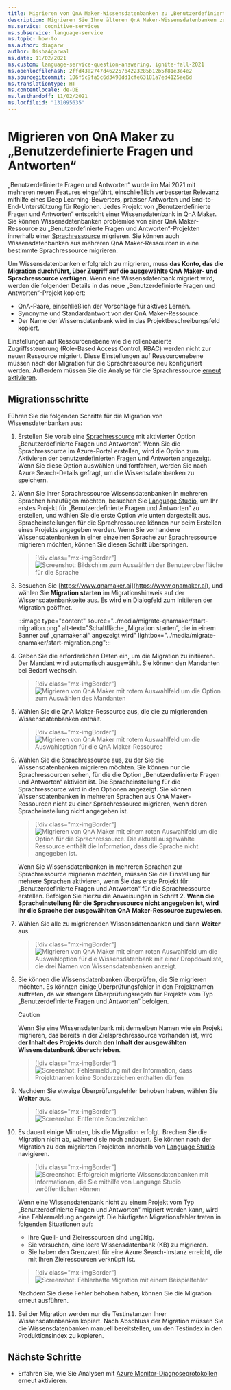 ```yaml
---
title: Migrieren von QnA Maker-Wissensdatenbanken zu „Benutzerdefinierte Fragen und Antworten“
description: Migrieren Sie Ihre älteren QnA Maker-Wissensdatenbanken zu „Benutzerdefinierte Fragen und Antworten“, um die neuesten Features zu nutzen.
ms.service: cognitive-services
ms.subservice: language-service
ms.topic: how-to
ms.author: diagarw
author: DishaAgarwal
ms.date: 11/02/2021
ms.custom: language-service-question-answering, ignite-fall-2021
ms.openlocfilehash: 2ffd43a2747d462257b4223285b12b5f81e3e4e2
ms.sourcegitcommit: 106f5c9fa5c6d3498dd1cfe63181a7ed4125ae6d
ms.translationtype: HT
ms.contentlocale: de-DE
ms.lasthandoff: 11/02/2021
ms.locfileid: "131095635"
---
```

# <a name="migrate-from-qna-maker-to-custom-question-answering"></a>Migrieren von QnA Maker zu „Benutzerdefinierte Fragen und Antworten“

„Benutzerdefinierte Fragen und Antworten“ wurde im Mai 2021 mit mehreren neuen Features eingeführt, einschließlich verbesserter Relevanz mithilfe eines Deep Learning-Bewerters, präziser Antworten und End-to-End-Unterstützung für Regionen. Jedes Projekt von „Benutzerdefinierte Fragen und Antworten“ entspricht einer Wissensdatenbank in QnA Maker. Sie können Wissensdatenbanken problemlos von einer QnA Maker-Ressource zu „Benutzerdefinierte Fragen und Antworten“-Projekten innerhalb einer [Sprachressource](https://aka.ms/create-language-resource) migrieren. Sie können auch Wissensdatenbanken aus mehreren QnA Maker-Ressourcen in eine bestimmte Sprachressource migrieren.

Um Wissensdatenbanken erfolgreich zu migrieren, muss **das Konto, das die Migration durchführt, über Zugriff auf die ausgewählte QnA Maker- und Sprachressource verfügen**. Wenn eine Wissensdatenbank migriert wird, werden die folgenden Details in das neue „Benutzerdefinierte Fragen und Antworten“-Projekt kopiert:

- QnA-Paare, einschließlich der Vorschläge für aktives Lernen.
- Synonyme und Standardantwort von der QnA Maker-Ressource.
- Der Name der Wissensdatenbank wird in das Projektbeschreibungsfeld kopiert.

Einstellungen auf Ressourcenebene wie die rollenbasierte Zugriffssteuerung (Role-Based Access Control, RBAC) werden nicht zur neuen Ressource migriert. Diese Einstellungen auf Ressourcenebene müssen nach der Migration für die Sprachressource neu konfiguriert werden. Außerdem müssen Sie die Analyse für die Sprachressource [erneut aktivieren](analytics.md).

## <a name="steps-to-migrate"></a>Migrationsschritte

Führen Sie die folgenden Schritte für die Migration von Wissensdatenbanken aus:

1. Erstellen Sie vorab eine [Sprachressource](https://aka.ms/create-language-resource) mit aktivierter Option „Benutzerdefinierte Fragen und Antworten“. Wenn Sie die Sprachressource im Azure-Portal erstellen, wird die Option zum Aktivieren der benutzerdefinierten Fragen und Antworten angezeigt. Wenn Sie diese Option auswählen und fortfahren, werden Sie nach Azure Search-Details gefragt, um die Wissensdatenbanken zu speichern.

2. Wenn Sie Ihrer Sprachressource Wissensdatenbanken in mehreren Sprachen hinzufügen möchten, besuchen Sie [Language Studio](https://lanuage.azure.com), um Ihr erstes Projekt für „Benutzerdefinierte Fragen und Antworten“ zu erstellen, und wählen Sie die erste Option wie unten dargestellt aus. Spracheinstellungen für die Sprachressource können nur beim Erstellen eines Projekts angegeben werden. Wenn Sie vorhandene Wissensdatenbanken in einer einzelnen Sprache zur Sprachressource migrieren möchten, können Sie diesen Schritt überspringen.

   > [!div class="mx-imgBorder"]
   > ![Screenshot: Bildschirm zum Auswählen der Benutzeroberfläche für die Sprache](../media/migrate-qnamaker/choose-language.png)

3. Besuchen Sie [https://www.qnamaker.ai](https://www.qnamaker.ai), und wählen Sie **Migration starten** im Migrationshinweis auf der Wissensdatenbankseite aus. Es wird ein Dialogfeld zum Initiieren der Migration geöffnet.

   :::image type="content" source="../media/migrate-qnamaker/start-migration.png" alt-text="Schaltfläche „Migration starten“, die in einem Banner auf „qnamaker.ai“ angezeigt wird" lightbox="../media/migrate-qnamaker/start-migration.png":::

4. Geben Sie die erforderlichen Daten ein, um die Migration zu initiieren. Der Mandant wird automatisch ausgewählt. Sie können den Mandanten bei Bedarf wechseln.

   > [!div class="mx-imgBorder"]
   > ![Migrieren von QnA Maker mit rotem Auswahlfeld um die Option zum Auswählen des Mandanten](../media/migrate-qnamaker/tenant-selection.png)

5. Wählen Sie die QnA Maker-Ressource aus, die die zu migrierenden Wissensdatenbanken enthält.

   > [!div class="mx-imgBorder"]
   > ![Migrieren von QnA Maker mit rotem Auswahlfeld um die Auswahloption für die QnA Maker-Ressource](../media/migrate-qnamaker/select-resource.png)

6. Wählen Sie die Sprachressource aus, zu der Sie die Wissensdatenbanken migrieren möchten. Sie können nur die Sprachressourcen sehen, für die die Option „Benutzerdefinierte Fragen und Antworten“ aktiviert ist. Die Spracheinstellung für die Sprachressource wird in den Optionen angezeigt. Sie können Wissensdatenbanken in mehreren Sprachen aus QnA Maker-Ressourcen nicht zu einer Sprachressource migrieren, wenn deren Spracheinstellung nicht angegeben ist.

   > [!div class="mx-imgBorder"]
   > ![Migrieren von QnA Maker mit einem roten Auswahlfeld um die Option für die Sprachressource. Die aktuell ausgewählte Ressource enthält die Information, dass die Sprache nicht angegeben ist.](../media/migrate-qnamaker/language-setting.png)

    Wenn Sie Wissensdatenbanken in mehreren Sprachen zur Sprachressource migrieren möchten, müssen Sie die Einstellung für mehrere Sprachen aktivieren, wenn Sie das erste Projekt für „Benutzerdefinierte Fragen und Antworten“ für die Sprachressource erstellen. Befolgen Sie hierzu die Anweisungen in Schritt 2. **Wenn die Spracheinstellung für die Sprachressource nicht angegeben ist, wird ihr die Sprache der ausgewählten QnA Maker-Ressource zugewiesen**.

7. Wählen Sie alle zu migrierenden Wissensdatenbanken und dann **Weiter** aus.

   > [!div class="mx-imgBorder"]
   > ![Migrieren von QnA Maker mit einem roten Auswahlfeld um die Auswahloption für die Wissensdatenbank mit einer Dropdownliste, die drei Namen von Wissensdatenbanken anzeigt.](../media/migrate-qnamaker/select-knowledge-bases.png)

8. Sie können die Wissensdatenbanken überprüfen, die Sie migrieren möchten. Es könnten einige Überprüfungsfehler in den Projektnamen auftreten, da wir strengere Überprüfungsregeln für Projekte vom Typ „Benutzerdefinierte Fragen und Antworten“ befolgen. 

    > [!CAUTION]
    > Wenn Sie eine Wissensdatenbank mit demselben Namen wie ein Projekt migrieren, das bereits in der Zielsprachressource vorhanden ist, wird **der Inhalt des Projekts durch den Inhalt der ausgewählten Wissensdatenbank überschrieben**.

    > [!div class="mx-imgBorder"]
    > ![Screenshot: Fehlermeldung mit der Information, dass Projektnamen keine Sonderzeichen enthalten dürfen](../media/migrate-qnamaker/special-characters.png)

9. Nachdem Sie etwaige Überprüfungsfehler behoben haben, wählen Sie **Weiter** aus.

    > [!div class="mx-imgBorder"]
    > ![Screenshot: Entfernte Sonderzeichen](../media/migrate-qnamaker/validation-errors.png)

10. Es dauert einige Minuten, bis die Migration erfolgt. Brechen Sie die Migration nicht ab, während sie noch andauert. Sie können nach der Migration zu den migrierten Projekten innerhalb von [Language Studio](https://lanuage.azure.com) navigieren.

    > [!div class="mx-imgBorder"]
    > ![Screenshot: Erfolgreich migrierte Wissensdatenbanken mit Informationen, die Sie mithilfe von Language Studio veröffentlichen können](../media/migrate-qnamaker/migration-success.png)

    Wenn eine Wissensdatenbank nicht zu einem Projekt vom Typ „Benutzerdefinierte Fragen und Antworten“ migriert werden kann, wird eine Fehlermeldung angezeigt. Die häufigsten Migrationsfehler treten in folgenden Situationen auf:
    
    - Ihre Quell- und Zielressourcen sind ungültig.
    - Sie versuchen, eine leere Wissensdatenbank (KB) zu migrieren.
    - Sie haben den Grenzwert für eine Azure Search-Instanz erreicht, die mit Ihren Zielressourcen verknüpft ist.

    > [!div class="mx-imgBorder"]
    > ![Screenshot: Fehlerhafte Migration mit einem Beispielfehler](../media/migrate-qnamaker/migration-errors.png)

    Nachdem Sie diese Fehler behoben haben, können Sie die Migration erneut ausführen.

11. Bei der Migration werden nur die Testinstanzen Ihrer Wissensdatenbanken kopiert. Nach Abschluss der Migration müssen Sie die Wissensdatenbanken manuell bereitstellen, um den Testindex in den Produktionsindex zu kopieren.

## <a name="next-steps"></a>Nächste Schritte

- Erfahren Sie, wie Sie Analysen mit [Azure Monitor-Diagnoseprotokollen](analytics.md) erneut aktivieren.
